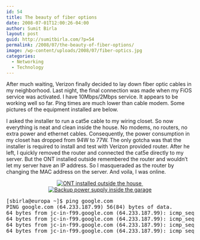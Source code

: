 ```yaml
---
id: 54
title: The beauty of fiber options
date: 2008-07-01T12:00:26-04:00
author: Sumit Birla
layout: post
guid: http://sumitbirla.com/?p=54
permalink: /2008/07/the-beauty-of-fiber-options/
image: /wp-content/uploads/2008/07/fiber-optics.jpg
categories:
  - Networking
  - Technology
---
```

<div>
  <p>
    After much waiting, Verizon finally decided to lay down fiber optic cables in my neighborhood. Last night, the final connection was made when my FiOS service was activated. I have 10Mbps/2Mbps service. It appears to be working well so far. Ping times are much lower than cable modem. Some pictures of the equipment installed are below.
  </p>
  
  <p>
    I asked the installer to run a cat5e cable to my wiring closet. So now everything is neat and clean inside the house. No modems, no routers, no extra power and ethernet cables. Consequently, the power consumption in my closet has dropped from 94W to 77W. The only gotcha was that the installer is required to install and test with Verizon provided router. After he left, I quickly removed the router and connected the cat5e directly to my server. But the ONT installed outside remembered the router and wouldn&#8217;t let my server have an IP address. So I masqueraded as the router by changing the MAC address on the server. And voila, I was online.
  </p>
  
  <p style="text-align: center;">
    <a href="http://sumit-old.tampahost.net/photo/display.php?img=/images/fios1.jpg"><img src="http://sumit-old.tampahost.net/images/fios1_sm.jpg" alt="ONT installed outside the house" /> </a><a href="http://sumit-old.tampahost.net/photo/display.php?img=/images/fios2.jpg"><img src="http://sumit-old.tampahost.net/images/fios2_sm.jpg" alt="Backup power supply inside the garage" /></a>
  </p>
  
  <pre>[sbirla@europa ~]$ ping google.com
PING google.com (64.233.187.99) 56(84) bytes of data.
64 bytes from jc-in-f99.google.com (64.233.187.99): icmp_seq=1 ttl=244 time=22.9 ms
64 bytes from jc-in-f99.google.com (64.233.187.99): icmp_seq=2 ttl=244 time=22.4 ms
64 bytes from jc-in-f99.google.com (64.233.187.99): icmp_seq=3 ttl=244 time=22.2 ms
64 bytes from jc-in-f99.google.com (64.233.187.99): icmp_seq=4 ttl=244 time=23.0 ms</pre>
</div>